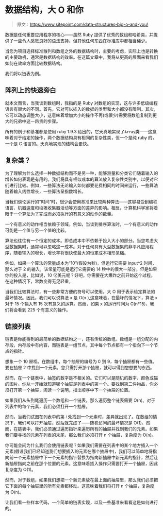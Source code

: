 # 数据结构，大 O 和你

> 原文：<https://www.sitepoint.com/data-structures-big-o-and-you/>

数据是任何重要应用程序的核心——虽然 Ruby 提供了优秀的数组和哈希类，并提供了一些令人感觉良好的语法支持，但其他任何东西在标准库中都相当稀少。

当您为项目选择标准散列和数组之外的数据结构时，主要的考虑，实际上也是转换的主要动机，通常是数据结构的效率。在这篇文章中，我将从更高的层面来看我们如何在效率方面比较数据结构。

我们将以链表为例。

## 阵列上的快速旁白

就本文而言，当我谈到数组时，我指的是 Ruby 对数组的实现，这与许多低级编程语言有很大的不同。首先，它对可以插入的数据的类型和大小都没有限制。其次，它可以动态调整大小，这意味着增加大小的操作不再(或很少)需要将数组复制到更大的兄弟中这一昂贵的步骤。

所有的例子和基准都是使用 ruby 1.9.3 给出的，它天真地实现了`Array`类——这意味着对于给定的操作，两个数据结构具有相同的复杂性类，但一个是纯 ruby 的，一个是 C 语言的。天真地实现的结构会更快。

## 复杂类？

为了理解为什么选择一种数据结构而不是另一种，能够测量和分类它们随着输入的增长如何表现是有用的。我们将具有相似成本的算法放入复杂性类别中，以便对它们进行比较。例如，一些算法无论输入如何都要花费相同的时间来运行，一些算法随着输入线性增长，一些算法呈指数增长。

当我们谈论运行的“时间”时，很少会使用基准来比较两种算法——这容易受到编程语言、机器速度和垃圾收集器活动等方面的差异的影响。相反，计算机科学家将着眼于一个算法为了完成而必须执行的有意义的动作的数量。

一个有意义的动作相当依赖于领域。例如，当谈到排序算法时，一个有意义的动作可能是一个值与另一个值的比较。

算法也往往有一个恒定的成本。即总成本中不依赖于投入大小的部分。当您考虑大型数据集时，通常可以忽略这一成本。对于任何具有大型数据集的非平凡应用程序，随着输入的增长，增长率将很快使最大的恒定成本相形见绌。

例如，如果一个算法的常量成本为“10”(假设为秒)，但运行它需要 input^2 时间，那么对于 2 的输入，该常量可能是运行它需要的 14 秒中的很大一部分。但是如果你的投入是，比如说，10 亿美元呢？好吧，你需要在大爆炸之前开始这个过程。在这种情况下，常数变得无足轻重。

当我们比较算法时，有一些非常方便的符号可以使用。大 O 用于表示给定算法的最坏情况。因此，我们可以说算法 x 是 O(n ),这意味着，在最坏的情况下，算法 x 对于 15 个输入有 15 次有意义的运算。然而，如果 x 的运行时间为 O(n*15)，我们将会看到 225 个有意义的操作。

## 链接列表

链表是你能得到的最简单的数据结构之一，还有传统的数组。数组是一组分配的内存段，内存段中有内容，而链表是一组节点，其中每个节点都有一个指向下一个节点的指针。

想象一个 10 屉柜。在数组中，每个抽屉的编号为 0 到 9，每个抽屉都有一些值。要在抽屉 2 中找到一个元素，您只需打开那个抽屉，就可以得到您想要的东西。

然而，在一个链表中，抽签的数字是不相关的。它们可以是随机的数字、颜色或猫的图片。你从一开始就知道哪个抽屉是列表中的第一个。要找到第二件物品，你必须打开第一个抽屉，阅读一个说明，指出顺序中下一个抽屉的位置。

如果我们从头到尾遍历一个数组和一个链表，那么遍历整个链表需要 O(n)。对于列表中的每个元素，我们必须打开一个抽屉。

然而，当我们试图在列表中的第 *i* 处找到一个元素时，差异就出现了。在数组的情况下，我们可以打开抽屉，然后就完成了——随机访问的最坏情况是 O(1)。然而，在链表中，我们必须通过遍历指针来遍历所有的抽屉并找到我们的元素。如果我们要寻找的元素在列表的末尾，那么我们必须打开 n 个抽屉，复杂度为 O(n)。

你可能会问为什么我们会使用链表呢？如果我们需要在列表中的某个地方插入一个元素(假设我们已经知道我们想要插入的元素在哪个抽屉中)，我们可以简单地将指向前一个元素抽屉中下一个元素的指针替换为指向新抽屉中新元素的指针，然后让新抽屉指向之前在那个位置的元素。这意味着插入操作只需要打开一个抽屉，因此复杂度为 O(1)。

然而，对于数组，如果我们想把一个新元素放在最上面的抽屉里，那么我们必须把它下面的每个抽屉里的所有元素都移动。这意味着我们将打开 n 个抽屉，复杂度为 O(n)。

让我们看一些样本代码，一个简单的链表实现，以及一些基准来看看这是如何进行的。